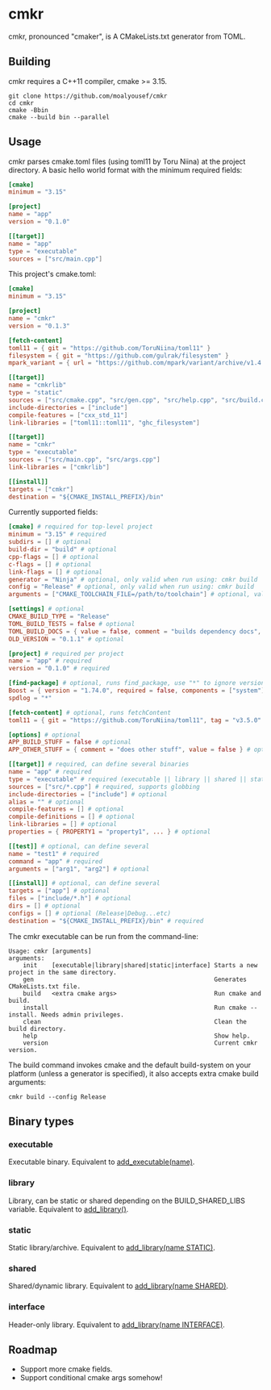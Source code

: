 # cmkr

cmkr, pronounced "cmaker", is A CMakeLists.txt generator from TOML.


## Building
cmkr requires a C++11 compiler, cmake >= 3.15.
```
git clone https://github.com/moalyousef/cmkr
cd cmkr
cmake -Bbin
cmake --build bin --parallel
```

## Usage
cmkr parses cmake.toml files (using toml11 by Toru Niina) at the project directory. A basic hello world format with the minimum required fields:
```toml
[cmake]
minimum = "3.15"

[project]
name = "app"
version = "0.1.0"

[[target]]
name = "app"
type = "executable"
sources = ["src/main.cpp"]
```

This project's cmake.toml:
```toml
[cmake]
minimum = "3.15"

[project]
name = "cmkr"
version = "0.1.3"

[fetch-content]
toml11 = { git = "https://github.com/ToruNiina/toml11" }
filesystem = { git = "https://github.com/gulrak/filesystem" }
mpark_variant = { url = "https://github.com/mpark/variant/archive/v1.4.0.tar.gz" }

[[target]]
name = "cmkrlib"
type = "static"
sources = ["src/cmake.cpp", "src/gen.cpp", "src/help.cpp", "src/build.cpp", "src/error.cpp"]
include-directories = ["include"]
compile-features = ["cxx_std_11"]
link-libraries = ["toml11::toml11", "ghc_filesystem"]

[[target]]
name = "cmkr"
type = "executable"
sources = ["src/main.cpp", "src/args.cpp"]
link-libraries = ["cmkrlib"]

[[install]]
targets = ["cmkr"]
destination = "${CMAKE_INSTALL_PREFIX}/bin"
```

Currently supported fields:
```toml
[cmake] # required for top-level project
minimum = "3.15" # required
subdirs = [] # optional
build-dir = "build" # optional
cpp-flags = [] # optional
c-flags = [] # optional
link-flags = [] # optional
generator = "Ninja" # optional, only valid when run using: cmkr build
config = "Release" # optional, only valid when run using: cmkr build
arguments = ["CMAKE_TOOLCHAIN_FILE=/path/to/toolchain"] # optional, valid when run using: cmkr build

[settings] # optional
CMAKE_BUILD_TYPE = "Release"
TOML_BUILD_TESTS = false # optional
TOML_BUILD_DOCS = { value = false, comment = "builds dependency docs", cache = true, force = true } # optional
OLD_VERSION = "0.1.1" # optional

[project] # required per project
name = "app" # required
version = "0.1.0" # required

[find-package] # optional, runs find_package, use "*" to ignore version
Boost = { version = "1.74.0", required = false, components = ["system"] } # optional
spdlog = "*"

[fetch-content] # optional, runs fetchContent
toml11 = { git = "https://github.com/ToruNiina/toml11", tag = "v3.5.0" } # optional

[options] # optional
APP_BUILD_STUFF = false # optional
APP_OTHER_STUFF = { comment = "does other stuff", value = false } # optional

[[target]] # required, can define several binaries
name = "app" # required
type = "executable" # required (executable || library || shared || static || interface)
sources = ["src/*.cpp"] # required, supports globbing
include-directories = ["include"] # optional
alias = "" # optional
compile-features = [] # optional
compile-definitions = [] # optional
link-libraries = [] # optional 
properties = { PROPERTY1 = "property1", ... } # optional

[[test]] # optional, can define several
name = "test1" # required
command = "app" # required
arguments = ["arg1", "arg2"] # optional

[[install]] # optional, can define several
targets = ["app"] # optional
files = ["include/*.h"] # optional
dirs = [] # optional
configs = [] # optional (Release|Debug...etc)
destination = "${CMAKE_INSTALL_PREFIX}/bin" # required
```

The cmkr executable can be run from the command-line:
```
Usage: cmkr [arguments]
arguments:
    init    [executable|library|shared|static|interface] Starts a new project in the same directory.
    gen                                                  Generates CMakeLists.txt file.
    build   <extra cmake args>                           Run cmake and build.
    install                                              Run cmake --install. Needs admin privileges.
    clean                                                Clean the build directory.
    help                                                 Show help.
    version                                              Current cmkr version.
```
The build command invokes cmake and the default build-system on your platform (unless a generator is specified), it also accepts extra cmake build arguments:
```
cmkr build --config Release 
```

## Binary types

### executable
Executable binary. Equivalent to [add_executable(name)](https://cmake.org/cmake/help/latest/command/add_executable.html).

### library
Library, can be static or shared depending on the BUILD_SHARED_LIBS variable. Equivalent to [add_library()](https://cmake.org/cmake/help/latest/command/add_library.html).

### static
Static library/archive. Equivalent to [add_library(name STATIC)](https://cmake.org/cmake/help/latest/command/add_library.html).

### shared
Shared/dynamic library. Equivalent to [add_library(name SHARED)](https://cmake.org/cmake/help/latest/command/add_library.html).

### interface
Header-only library. Equivalent to [add_library(name INTERFACE)](https://cmake.org/cmake/help/latest/command/add_library.html).

## Roadmap
- Support more cmake fields.
- Support conditional cmake args somehow!
